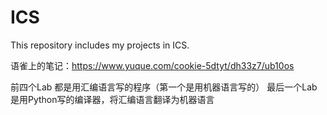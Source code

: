 # ICS
This repository includes my projects in ICS.


语雀上的笔记：https://www.yuque.com/cookie-5dtyt/dh33z7/ub10os

前四个Lab 都是用汇编语言写的程序（第一个是用机器语言写的）
最后一个Lab 是用Python写的编译器，将汇编语言翻译为机器语言
